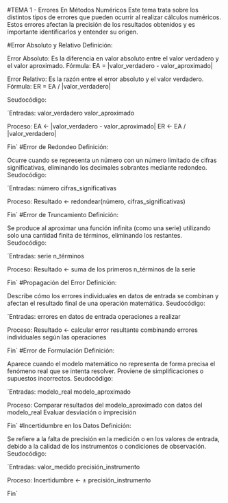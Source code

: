 #TEMA 1 - Errores En Métodos Numéricos
Este tema trata sobre los distintos tipos de errores que pueden ocurrir al realizar cálculos numéricos. Estos errores afectan la precisión de los resultados obtenidos y es importante identificarlos y entender su origen.

#Error Absoluto y Relativo
Definición:

Error Absoluto: Es la diferencia en valor absoluto entre el valor verdadero y el valor aproximado. Fórmula: EA = |valor_verdadero - valor_aproximado|

Error Relativo: Es la razón entre el error absoluto y el valor verdadero. Fórmula: ER = EA / |valor_verdadero|

Seudocódigo:

´Entradas:
  valor_verdadero
  valor_aproximado

Proceso:
  EA ← |valor_verdadero - valor_aproximado|
  ER ← EA / |valor_verdadero|

Fin´
#Error de Redondeo
Definición:

Ocurre cuando se representa un número con un número limitado de cifras significativas, eliminando los decimales sobrantes mediante redondeo.
Seudocódigo:

´Entradas:
  número
  cifras_significativas

Proceso:
  Resultado ← redondear(número, cifras_significativas)

Fin´
#Error de Truncamiento
Definición:

Se produce al aproximar una función infinita (como una serie) utilizando solo una cantidad finita de términos, eliminando los restantes.
Seudocódigo:

´Entradas:
  serie
  n_términos

Proceso:
  Resultado ← suma de los primeros n_términos de la serie

Fin´
#Propagación del Error
Definición:

Describe cómo los errores individuales en datos de entrada se combinan y afectan el resultado final de una operación matemática.
Seudocódigo:

´Entradas:
  errores en datos de entrada
  operaciones a realizar

Proceso:
  Resultado ← calcular error resultante combinando errores individuales según las operaciones

Fin´
#Error de Formulación
Definición:

Aparece cuando el modelo matemático no representa de forma precisa el fenómeno real que se intenta resolver. Proviene de simplificaciones o supuestos incorrectos.
Seudocódigo:

´Entradas:
  modelo_real
  modelo_aproximado

Proceso:
  Comparar resultados del modelo_aproximado con datos del modelo_real
  Evaluar desviación o imprecisión

Fin´
#Incertidumbre en los Datos
Definición:

Se refiere a la falta de precisión en la medición o en los valores de entrada, debido a la calidad de los instrumentos o condiciones de observación.
Seudocódigo:

´Entradas:
  valor_medido
  precisión_instrumento

Proceso:
  Incertidumbre ← ± precisión_instrumento

Fin´
